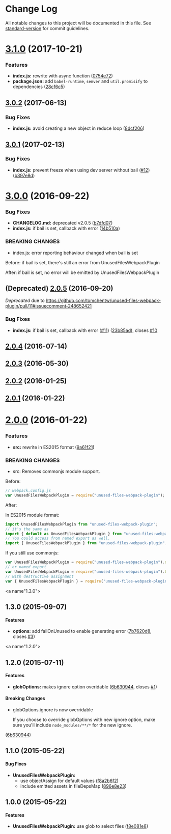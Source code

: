 # Change Log

All notable changes to this project will be documented in this file. See [standard-version](https://github.com/conventional-changelog/standard-version) for commit guidelines.

<a name="3.1.0"></a>
# [3.1.0](https://github.com/tomchentw/unused-files-webpack-plugin/compare/v3.0.2...v3.1.0) (2017-10-21)


### Features

* **index.js:** rewrite with async function ([0754e72](https://github.com/tomchentw/unused-files-webpack-plugin/commit/0754e72))
* **package.json:** add `babel-runtime`, `semver` and `util.promisify` to dependencies ([28cf6c5](https://github.com/tomchentw/unused-files-webpack-plugin/commit/28cf6c5))



<a name="3.0.2"></a>
## [3.0.2](https://github.com/tomchentw/unused-files-webpack-plugin/compare/v3.0.1...v3.0.2) (2017-06-13)


### Bug Fixes

* **index.js:** avoid creating a new object in reduce loop ([8dcf206](https://github.com/tomchentw/unused-files-webpack-plugin/commit/8dcf206))



<a name="3.0.1"></a>
## [3.0.1](https://github.com/tomchentw/unused-files-webpack-plugin/compare/v3.0.0...v3.0.1) (2017-02-13)


### Bug Fixes

* **index.js:** prevent freeze when using dev server without bail ([#12](https://github.com/tomchentw/unused-files-webpack-plugin/issues/12)) ([b397e8d](https://github.com/tomchentw/unused-files-webpack-plugin/commit/b397e8d))



<a name="3.0.0"></a>
# [3.0.0](https://github.com/tomchentw/unused-files-webpack-plugin/compare/v2.0.5...v3.0.0) (2016-09-22)


### Bug Fixes

* **CHANGELOG.md:** deprecated v2.0.5 ([b7dfd07](https://github.com/tomchentw/unused-files-webpack-plugin/commit/b7dfd07))
* **index.js:** if bail is set, callback with error ([14b510a](https://github.com/tomchentw/unused-files-webpack-plugin/commit/14b510a))


### BREAKING CHANGES

* index.js: error reporting behaviour changed when bail is set

Before: if bail is set, there's still an error from UnusedFilesWebpackPlugin

After: if bail is set, no error will be emitted by UnusedFilesWebpackPlugin



<a name="2.0.5"></a>
## (Deprecated) [2.0.5](https://github.com/tomchentw/unused-files-webpack-plugin/compare/v2.0.4...v2.0.5) (2016-09-20)

*Deprecated* due to https://github.com/tomchentw/unused-files-webpack-plugin/pull/11#issuecomment-248652421

### Bug Fixes

* **index.js:** if bail is set, callback with error ([#11](https://github.com/tomchentw/unused-files-webpack-plugin/issues/11)) ([23b85ad](https://github.com/tomchentw/unused-files-webpack-plugin/commit/23b85ad)), closes [#10](https://github.com/tomchentw/unused-files-webpack-plugin/issues/10)



<a name="2.0.4"></a>
## [2.0.4](https://github.com/tomchentw/unused-files-webpack-plugin/compare/v2.0.3...v2.0.4) (2016-07-14)



<a name="2.0.3"></a>
## [2.0.3](https://github.com/tomchentw/unused-files-webpack-plugin/compare/v2.0.2...v2.0.3) (2016-05-30)



<a name="2.0.2"></a>
## [2.0.2](https://github.com/tomchentw/unused-files-webpack-plugin/compare/v2.0.1...v2.0.2) (2016-01-25)




<a name="2.0.1"></a>
## [2.0.1](https://github.com/tomchentw/unused-files-webpack-plugin/compare/v2.0.0...v2.0.1) (2016-01-22)




<a name="2.0.0"></a>
# [2.0.0](https://github.com/tomchentw/unused-files-webpack-plugin/compare/v1.3.0...v2.0.0) (2016-01-22)


### Features

* **src:** rewrite in ES2015 format ([9a61f21](https://github.com/tomchentw/unused-files-webpack-plugin/commit/9a61f21))


### BREAKING CHANGES

* src: Removes commonjs module support.

Before:

```js
// webpack.config.js
var UnusedFilesWebpackPlugin = require("unused-files-webpack-plugin");
```

After:

In ES2015 module format:

```js
import UnusedFilesWebpackPlugin from "unused-files-webpack-plugin";
// it's the same as
import { default as UnusedFilesWebpackPlugin } from "unused-files-webpack-plugin";
// You could access from named export as well.
import { UnusedFilesWebpackPlugin } from "unused-files-webpack-plugin";
```

If you still use commonjs:

```js
var UnusedFilesWebpackPlugin = require("unused-files-webpack-plugin").default;
// or named export
var UnusedFilesWebpackPlugin = require("unused-files-webpack-plugin").UnusedFilesWebpackPlugin;
// with destructive assignment
var { UnusedFilesWebpackPlugin } = require("unused-files-webpack-plugin");
```



<a name"1.3.0"></a>
## 1.3.0 (2015-09-07)


#### Features

* **options:** add failOnUnused to enable generating error ([7b7620d8](https://github.com/tomchentw/unused-files-webpack-plugin/commit/7b7620d8), closes [#3](https://github.com/tomchentw/unused-files-webpack-plugin/issues/3))


<a name"1.2.0"></a>
## 1.2.0 (2015-07-11)


#### Features

* **globOptions:** makes ignore option overidable ([6b630944](https://github.com/tomchentw/unused-files-webpack-plugin/commit/6b630944), closes [#1](https://github.com/tomchentw/unused-files-webpack-plugin/issues/1))


#### Breaking Changes

* globOptions.ignore is now overridable

    If you choose to override globOptions with new ignore option,
    make sure you'll include `node_modules/**/*` for the new ignore.

 ([6b630944](https://github.com/tomchentw/unused-files-webpack-plugin/commit/6b630944))


## 1.1.0 (2015-05-22)


#### Bug Fixes

* **UnusedFilesWebpackPlugin:**
  * use objectAssign for default values ([f8a2b6f2](https://github.com/tomchentw/unused-files-webpack-plugin/commit/f8a2b6f28825ee6e3898c9f4b60f3e6a22d55bcb))
  * include emitted assets in fileDepsMap ([896e8e23](https://github.com/tomchentw/unused-files-webpack-plugin/commit/896e8e233557de43618ad700b40ed773db73f691))


## 1.0.0 (2015-05-22)


#### Features

* **UnusedFilesWebpackPlugin:** use glob to select files ([f8e081e8](https://github.com/tomchentw/unused-files-webpack-plugin/commit/f8e081e835344820c419dc37162c8028af7ba3f9))
